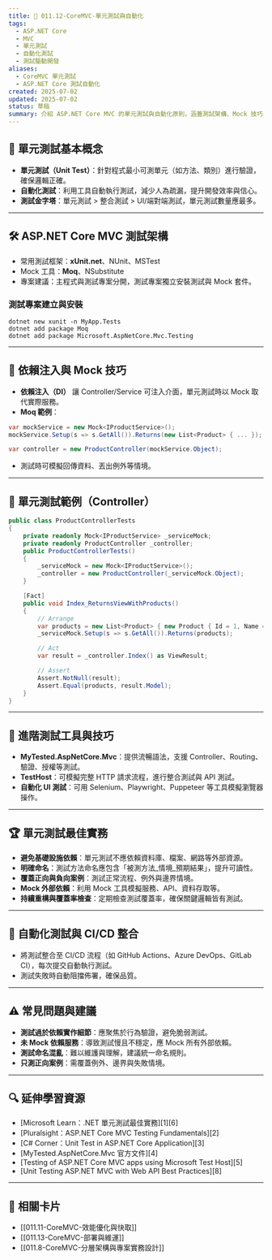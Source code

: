 ```yaml
---
title: 🧪 011.12-CoreMVC-單元測試與自動化
tags:
  - ASP.NET Core
  - MVC
  - 單元測試
  - 自動化測試
  - 測試驅動開發
aliases:
  - CoreMVC 單元測試
  - ASP.NET Core 測試自動化
created: 2025-07-02
updated: 2025-07-02
status: 草稿
summary: 介紹 ASP.NET Core MVC 的單元測試與自動化原則，涵蓋測試架構、Mock 技巧、測試實作範例、CI/CD 整合與最佳實務，協助提升系統品質與可維護性。
---
```


## 🧪 單元測試基本概念

- **單元測試（Unit Test）**：針對程式最小可測單元（如方法、類別）進行驗證，確保邏輯正確。
- **自動化測試**：利用工具自動執行測試，減少人為疏漏，提升開發效率與信心。
- **測試金字塔**：單元測試 > 整合測試 > UI/端對端測試，單元測試數量應最多。

---

## 🛠️ ASP.NET Core MVC 測試架構

- 常用測試框架：**xUnit.net**、NUnit、MSTest
- Mock 工具：**Moq**、NSubstitute
- 專案建議：主程式與測試專案分開，測試專案獨立安裝測試與 Mock 套件。

### 測試專案建立與安裝

```text
dotnet new xunit -n MyApp.Tests  
dotnet add package Moq  
dotnet add package Microsoft.AspNetCore.Mvc.Testing
```

---
## 🔄 依賴注入與 Mock 技巧

- **依賴注入（DI）** 讓 Controller/Service 可注入介面，單元測試時以 Mock 取代實際服務。
- **Moq 範例**：
```csharp
var mockService = new Mock<IProductService>();  
mockService.Setup(s => s.GetAll()).Returns(new List<Product> { ... });

var controller = new ProductController(mockService.Object);
```

- 測試時可模擬回傳資料、丟出例外等情境。

---
## 📝 單元測試範例（Controller）

```csharp
public class ProductControllerTests  
{  
	private readonly Mock<IProductService> _serviceMock;  
	private readonly ProductController _controller;
	public ProductControllerTests()
	{
	    _serviceMock = new Mock<IProductService>();
	    _controller = new ProductController(_serviceMock.Object);
	}

	[Fact]
	public void Index_ReturnsViewWithProducts()
	{
	    // Arrange
	    var products = new List<Product> { new Product { Id = 1, Name = "A" } };
	    _serviceMock.Setup(s => s.GetAll()).Returns(products);

	    // Act
	    var result = _controller.Index() as ViewResult;

	    // Assert
	    Assert.NotNull(result);
	    Assert.Equal(products, result.Model);
	}
}
```

---
## 🧩 進階測試工具與技巧

- **MyTested.AspNetCore.Mvc**：提供流暢語法，支援 Controller、Routing、驗證、授權等測試。
- **TestHost**：可模擬完整 HTTP 請求流程，進行整合測試與 API 測試。
- **自動化 UI 測試**：可用 Selenium、Playwright、Puppeteer 等工具模擬瀏覽器操作。

---
## 🏆 單元測試最佳實務

- **避免基礎設施依賴**：單元測試不應依賴資料庫、檔案、網路等外部資源。
- **明確命名**：測試方法命名應包含「被測方法_情境_預期結果」，提升可讀性。
- **覆蓋正向與負向案例**：測試正常流程、例外與邊界情境。
- **Mock 外部依賴**：利用 Mock 工具模擬服務、API、資料存取等。
- **持續重構與覆蓋率檢查**：定期檢查測試覆蓋率，確保關鍵邏輯皆有測試。

---
## 🔄 自動化測試與 CI/CD 整合

- 將測試整合至 CI/CD 流程（如 GitHub Actions、Azure DevOps、GitLab CI），每次提交自動執行測試。
- 測試失敗時自動阻擋佈署，確保品質。

---
## ⚠️ 常見問題與建議

- **測試過於依賴實作細節**：應聚焦於行為驗證，避免脆弱測試。
- **未 Mock 依賴服務**：導致測試慢且不穩定，應 Mock 所有外部依賴。
- **測試命名混亂**：難以維護與理解，建議統一命名規則。
- **只測正向案例**：需覆蓋例外、邊界與失敗情境。

---
## 🔍 延伸學習資源

- [Microsoft Learn：.NET 單元測試最佳實務][1][6]
- [Pluralsight：ASP.NET Core MVC Testing Fundamentals][2]
- [C# Corner：Unit Test in ASP.NET Core Application][3]
- [MyTested.AspNetCore.Mvc 官方文件][4]
- [Testing of ASP.NET Core MVC apps using Microsoft Test Host][5]
- [Unit Testing ASP.NET MVC with Web API Best Practices][8]

---
## 🔗 相關卡片

- [[011.11-CoreMVC-效能優化與快取]]
- [[011.13-CoreMVC-部署與維運]]
- [[011.8-CoreMVC-分層架構與專案實務設計]]





